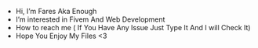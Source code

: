 - Hi, I’m Fares Aka Enough
- I’m interested in Fivem And Web Development
- How to reach me ( If You Have Any Issue Just Type It And I will Check It)
- Hope You Enjoy My Files <3

